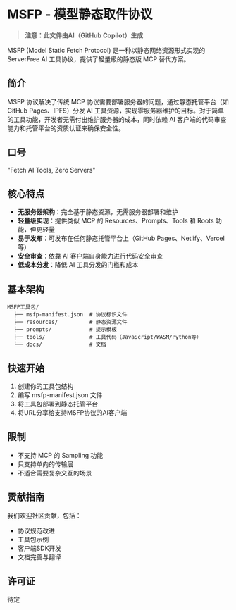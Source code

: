 # MSFP - 模型静态取件协议

> **注意：此文件由AI（GitHub Copilot）生成**

MSFP (Model Static Fetch Protocol) 是一种以静态网络资源形式实现的 ServerFree AI 工具协议，提供了轻量级的静态版 MCP 替代方案。

## 简介

MSFP 协议解决了传统 MCP 协议需要部署服务器的问题，通过静态托管平台（如 GitHub Pages、IPFS）分发 AI 工具资源，实现零服务器维护的目标。对于简单的工具功能，开发者无需付出维护服务器的成本，同时依赖 AI 客户端的代码审查能力和托管平台的资质认证来确保安全性。

## 口号

"Fetch AI Tools, Zero Servers"

## 核心特点

- **无服务器架构**：完全基于静态资源，无需服务器部署和维护
- **轻量级实现**：提供类似 MCP 的 Resources、Prompts、Tools 和 Roots 功能，但更轻量
- **易于发布**：可发布在任何静态托管平台上（GitHub Pages、Netlify、Vercel等）
- **安全审查**：依靠 AI 客户端自身能力进行代码安全审查
- **低成本分发**：降低 AI 工具分发的门槛和成本

## 基本架构

```
MSFP工具包/
  ├── msfp-manifest.json  # 协议标识文件
  ├── resources/          # 静态资源文件
  ├── prompts/            # 提示模板
  ├── tools/              # 工具代码（JavaScript/WASM/Python等）
  └── docs/               # 文档
```

## 快速开始

1. 创建你的工具包结构
2. 编写 msfp-manifest.json 文件
3. 将工具包部署到静态托管平台
4. 将URL分享给支持MSFP协议的AI客户端

## 限制

- 不支持 MCP 的 Sampling 功能
- 只支持单向的传输层
- 不适合需要复杂交互的场景

## 贡献指南

我们欢迎社区贡献，包括：
- 协议规范改进
- 工具包示例
- 客户端SDK开发
- 文档完善与翻译

## 许可证

待定
